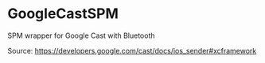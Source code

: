 # GoogleCastSPM
SPM wrapper for Google Cast with Bluetooth

Source: https://developers.google.com/cast/docs/ios_sender#xcframework
